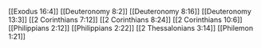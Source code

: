 [[Exodus 16:4]]
[[Deuteronomy 8:2]]
[[Deuteronomy 8:16]]
[[Deuteronomy 13:3]]
[[2 Corinthians 7:12]]
[[2 Corinthians 8:24]]
[[2 Corinthians 10:6]]
[[Philippians 2:12]]
[[Philippians 2:22]]
[[2 Thessalonians 3:14]]
[[Philemon 1:21]]
